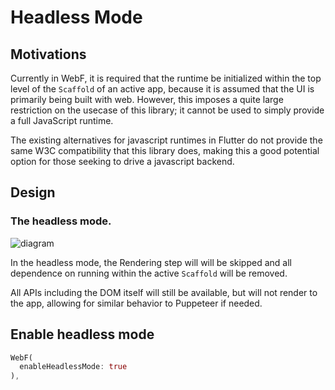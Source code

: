 # Headless Mode

## Motivations

Currently in WebF, it is required that the runtime be initialized within the top level of the `Scaffold` of an active app, because it is assumed that the UI is primarily being built with web. However, this imposes a quite large restriction on the usecase of this library; it cannot be used to simply provide a full JavaScript runtime.

The existing alternatives for javascript runtimes in Flutter do not provide the same W3C compatibility that this library does, making this a good potential option for those seeking to drive a javascript backend.

## Design

### The headless mode.

![diagram](https://github.com/RefractureMedia/openwebf-rfc/assets/12068027/c0b30cf8-5c8d-4757-8e23-c85c5d81a81f)

In the headless mode, the Rendering step will will be skipped and all dependence on running within the active `Scaffold` will be removed.

All APIs including the DOM itself will still be available, but will not render to the app, allowing for similar behavior to Puppeteer if needed.

## Enable headless mode

```dart
WebF(
  enableHeadlessMode: true
),
```
